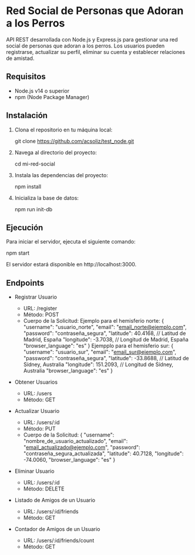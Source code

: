 # Red Social de Personas que Adoran a los Perros

API REST desarrollada con Node.js y Express.js para gestionar una red social de personas que adoran a los perros. Los usuarios pueden registrarse, actualizar su perfil, eliminar su cuenta y establecer relaciones de amistad.

## Requisitos

- Node.js v14 o superior
- npm (Node Package Manager)

## Instalación

1. Clona el repositorio en tu máquina local:

   git clone https://github.com/acsoliz/test_node.git

2. Navega al directorio del proyecto:

   cd mi-red-social

3. Instala las dependencias del proyecto:

   npm install

4. Inicializa la base de datos:

   npm run init-db

## Ejecución

Para iniciar el servidor, ejecuta el siguiente comando:

npm start

El servidor estará disponible en http://localhost:3000.

## Endpoints

- Registrar Usuario

  - URL: /register
  - Método: POST
  - Cuerpo de la Solicitud:
    Ejemplo para el hemisferio norte:
    {
    "username": "usuario_norte",
    "email": "email_norte@ejemplo.com",
    "password": "contraseña_segura",
    "latitude": 40.4168, // Latitud de Madrid, España
    "longitude": -3.7038, // Longitud de Madrid, España
    "browser_language": "es"
    }
    Ejempplo para el hemisferio sur:
    {
    "username": "usuario_sur",
    "email": "email_sur@ejemplo.com",
    "password": "contraseña_segura",
    "latitude": -33.8688, // Latitud de Sídney, Australia
    "longitude": 151.2093, // Longitud de Sídney, Australia
    "browser_language": "es"
    }

- Obtener Usuarios

  - URL: /users
  - Método: GET

- Actualizar Usuario

  - URL: /users/:id
  - Método: PUT
  - Cuerpo de la Solicitud:
    {
    "username": "nombre_de_usuario_actualizado",
    "email": "email_actualizado@ejemplo.com",
    "password": "contraseña_segura_actualizada",
    "latitude": 40.7128,
    "longitude": -74.0060,
    "browser_language": "es"
    }

- Eliminar Usuario

  - URL: /users/:id
  - Método: DELETE

- Listado de Amigos de un Usuario

  - URL: /users/:id/friends
  - Método: GET

- Contador de Amigos de un Usuario
  - URL: /users/:id/friends/count
  - Método: GET
